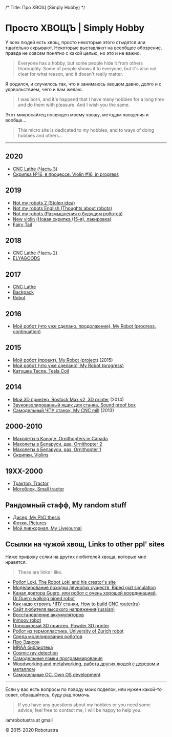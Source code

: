 /*
Title: Про ХВОЩ (Simply Hobby)
*/

Просто ХВОЩЪ | Simply Hobby
==========================

У всех людей есть хвощ, просто некоторые этого стыдятся или тщательно скрывают. 
Некоторые выставляют на всеобщее обозрение, правда не совсем понятно с какой целью, 
но это и не важно.

> Everyone has a hobby, but some people hide it from others thoroughly.
Some of people shows it to everyone, but it's also not clear for what reason, and it doesn't really matter.	

Я родился, и случилось так, что я занимаюсь хвощом давно, долго и с удовольствием, 
чего и вам желаю.

>I was born, and it's happend that I have many hobbies for a long time and do them with pleasure.
And I wish you the same.

Этот микросайтец посвящен моему хвощу, методам хвощения и вообще...

>This micro site is dedicated to my hobbies, and to ways of doing hobbies and others...


---
2020
----
+ [CNC Lathe (Часть 3)](my-cnc-lathe3)
+ [Скрипка №16, в процессе. Violin #16, in progress](violins3)

2019
----
+ [Not my robots 2 (Stolen idea)](not-my-robot-en2)
+ [Not my robots English (Thoughts about robots)](not-my-robot-en)
+ [Not my robots (Размышления о будущем роботов)](not-my-robot)
+ [New violin (Новая скрипка (15-я), лакировка)](violins2)
+ [Fairy Tail](fairytail)

2018
----
+ [CNC Lathe (Часть 2)](my-cnc-lathe2)
+ [ELYAGOODS](elyagoods)

2017
----
+ [CNC Lathe](my-cnc-lathe)
+ [Backpack](my-backpack)
+ [Robot](my-robot-done3)


2016
-----
+ [Мой робот (что уже сделано, продолжение), My Robot (progress, continuation)](my-robot-done2)

2015
-------

+ [Мой робот (проект), My Robot (project)](my-robot) (2015)
+ [Мой робот (что уже сделано), My Robot (progress)](my-robot-done)
+ [Катушка Тесла, Tesla Coil](tesla-coil)

2014
-----

+ [Мой 3D принтер, Rostock Max v2, 3D printer](3d-printer) (2014)
+ [Звукоизолированный ящик для станка, Sound proof box](sound-box)
+ [Самодельный ЧПУ станок, My CNC mill](my-cnc-mill) (2013)

2000-2010
----------

+ [Махолеты в Канаде, Ornithopters in Canada](maholet3)
+ [Махолеты в Беларуси, два, Ornithopter 2](maholet2)
+ [Махолеты в Беларуси, раз, Ornithopter 1](maholet1)
+ [Скрипки, Violins](violins)

19XX-2000
----------

+ [Трактор, Tractor](traktor)
+ [Мотоблок, Small tractor](motoblok)


Рандомный стафф, My random stuff
--------------------------------

+ [Дисер, My PhD thesis](http://mitm.mooo.com/~onick/diser/DISER.pdf)
+ [Фотки, Pictures](gallery)
+ [Мой ливжорнал, My Livejournal](http://maholet.livejournal.com)

Ссылки на чужой хвощ, Links to other ppl' sites
-----------------------------------------------

Ниже привожу сслки на других любителей хвоща, которые мне нравятся.

> These are links I like.

+ [Робот Loki, The Robot Loki and his creator's site](http://www.dshinsel.com/loki/)
+ [Моделирование походки двуногих существ, Biped giat simulation](http://www.goatstream.com/research/papers/SA2013/)
+ [Канал доктора Guero, или робот с очень хорошей координацией, Dr.Guero walking biped robot](https://www.youtube.com/user/DrGuero2001/videos)
+ [Как надо строить ЧПУ станки, How to build CNC router(ru) ](http://forum.rcdesign.ru/f111/thread384652.html)
+ [Сайт любителя высокого напряжения(russian)](http://acdc.foxylab.com/)
+ [Восстановление аккумуляторов](http://gzip.ru/home/vosstanovlenie_gelevyh_kislotno_svincovyh_akkumuljatorov_ups.htm)
+ [Inmoov robot](http://inmoov.fr/)
+ [Порошковый 3D принтер, Powder 3D printer](http://pwdr.github.io/)
+ [Робот из термопластика, University of Zurich robot](http://www.expo21xx.com/automation21xx/17887_st3_university/default.htm)
+ [Среда моделирования роботов](http://gazebosim.org/)
+ [Про Эдисон](http://habrahabr.ru/company/intel/blog/260471/)
+ [MRAA библиотека](http://geektimes.ru/company/intel/blog/260998/)
+ [Cosmic ray detection](http://hardhack.org.au/book/export/html/12)
+ [Самодельные языки программирования](http://exmortis.narod.ru/src_compilers.html)
+ [Woodworking and metalworking, работа других людей с деревом и металлом](woodwork)
+ [Самодельные ОС. Own OS development](https://wiki.osdev.org/Main_Page)


---
Если у вас есть вопросы по поводу моих поделок, или нужен какой-то совет, обращайтесь, буду рад помочь.

>If you have any questions about my hobbies or you need some advice, feel free to contact me, I will be happy to help you.

iamrobotustra at gmail

<div class="footer">
        &copy; 2015-2020 Robotustra
</div>
